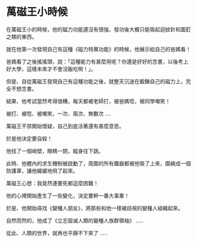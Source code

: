 # 萬磁王小時候

在萬磁王小的時候，他的磁力功能還沒有很強，發功後大概只能吸起迴紋針和圖釘之類的東西。

就在他第一次發現自己有這種《磁力特異功能》的時候，他展示給自己的爸媽看！

爸媽看了之後搖搖頭，說：「這種能力有甚麼用呢？你還是好好的念書，以後考上好大學，這樣未來才不會沒飯吃啊！」。

但是、自從萬磁王發現自己有這種功能之後，就整天沉迷在鍛鍊自己的磁力上，完全不想念書。

結果、他考試當然考得很糟，每天都被老師打，被爸媽唸，被同學嘲笑！

被打、被唸、被嘲笑，一次、兩次、無數次 ....

萬磁王不禁開始懷疑，自己到底活著還有甚麼意思。

於是他決定要自殺！

他找了一個峭壁，眼睛一閉，縱身往下跳。

此時、他體內的求生機制被啟動了，周圍的所有鐵器都被他吸了上來，圍繞成一個防護罩，讓他緩緩地飛了起來。

萬磁王心想：我竟然連要死都這麼困難！

他的心裡開始產生了一些變化，決定要幹一番大事業！

於是、他開始尋找《變種人朋友》，將那些和他一樣被歧視的變種人組織起來。

自然而然的，他成了《立志毀滅人類的變種人族群領袖》 .....

從此、人類的世界，就再也平靜不下來了 .....

